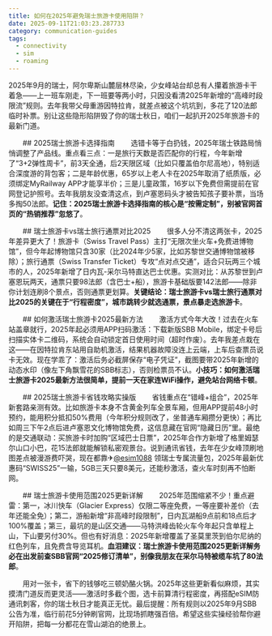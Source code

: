 ```yaml
---
title: 如何在2025年避免瑞士旅游卡使用陷阱？
date: 2025-09-11T21:03:23.287733
category: communication-guides
tags:
  - connectivity
  - sim
  - roaming
---
```


2025年9月的瑞士，阿尔卑斯山麓层林尽染，少女峰站台却总有人攥着旅游卡干着急——上一班车刚走，下一班要等两小时，只因没看清2025年新增的“高峰时段限流”规则。去年我带父母重游因特拉肯，就差点被这个坑坑到，多花了120法郎临时补票。别让这些隐形陷阱毁了你的瑞士秋日，咱们一起扒开2025年旅游卡的最新门道。

　　## 2025瑞士旅游卡选择指南
　　选错卡等于白扔钱，2025年瑞士铁路局悄悄调整了产品线。重点看三点：一是旅行天数是否匹配你的行程，今年新增了“3+2弹性周卡”，前3天全通，后2天限区域（比如只覆盖伯尔尼高地），特别适合深度游的背包客；二是年龄优惠，65岁以上老人卡在2025年取消了纸质版，必须绑定MyRailway APP才能享半价；三是儿童政策，16岁以下免费但需提前在官网登记护照号。去年我朋友没查清这点，到卢塞恩码头才被告知孩子要补票，当场多掏50法郎。**记住：2025瑞士旅游卡选择指南的核心是“按需定制”，别被官网首页的“热销推荐”忽悠了**。

　　## 瑞士旅游卡vs瑞士旅行通票对比2025
　　很多人分不清这两张卡，2025年差异更大了！旅游卡（Swiss Travel Pass）主打“无限次坐火车+免费进博物馆”，但今年起博物馆只含30家（比2024年少5家，比如苏黎世交通博物馆被移除）；旅行通票（Swiss Transfer Ticket）专攻“点对点交通”，适合只玩两三个城市的人，2025年新增了日内瓦-采尔马特直达巴士优惠。实测对比：从苏黎世到卢塞恩玩两天，通票只要98法郎（含巴士+船），旅游卡基础版要142法郎——除非你计划连刷8个景点，否则通票更划算。**关键结论：瑞士旅游卡vs瑞士旅行通票对比2025的关键在于“行程密度”，城市跳转少就选通票，景点暴走选旅游卡**。

　　## 如何激活瑞士旅游卡2025最新方法
　　激活方式今年大改！过去在火车站盖章就行，2025年起必须用APP扫码激活：下载新版SBB Mobile，绑定卡号后扫描实体卡二维码，系统会自动锁定首日使用时间（超时作废）。去年我差点栽在这——在因特拉肯东站用自助机激活，结果机器故障没连上云端，上车后查票员说卡无效。现在学乖了：激活后务必截屏保存“电子凭证”，截图要带2025年新增的动态水印（像左下角飘雪花的SBB标志），否则检票员不认。**小技巧：如何激活瑞士旅游卡2025最新方法很简单，提前一天在家连WiFi操作，避免站台网络卡顿**。

　　## 2025瑞士旅游卡省钱攻略实操版
　　省钱重点在“错峰+组合”，2025年新套路亲测有效。比如旅游卡本身不含黄金列车全景车厢，但用APP提前48小时预约，能用积分抵扣50%费用（今年积分规则改了，坐普通车厢攒分更快）；再比如周三下午2点后进卢塞恩文化博物馆免费，这信息藏在官网“隐藏日历”里。最绝的是交通联动：买旅游卡时加购“区域巴士日票”，2025年合作方新增了格里姆瑟尔山口小巴，花15法郎就能解锁私密观景台。说到通讯省钱，去年在少女峰顶刷地图差点被漫游费吓哭，现在都靠✈[@esim1088](https://t.me/s/esim1088) 领瑞士专属流量包，2025年最新优惠码“SWISS25”一输，5GB三天只要8美元，还能秒激活，查火车时刻再不怕断网。

　　## 瑞士旅游卡使用范围2025更新详解
　　2025年范围缩紧不少！重点避雷：第一，冰川快车（Glacier Express）仅限二等座免费，一等座要补差价（去年还能全免）；第二，游船新增“非高峰时段限制”，日内瓦湖船9点前和18点后才100%覆盖；第三，最坑的是山区交通——马特洪峰齿轮火车今年起只含单程上山，下山要另付30%。但也有好消息：2025年新增覆盖了圣莫里茨到伯尔尼纳的红色列车，且免费含导览耳机。**血泪建议：瑞士旅游卡使用范围2025更新详解务必在出发前查SBB官网“2025修订清单”，别像我朋友在采尔马特被缆车坑了80法郎**。

　　用对一张卡，省下的钱够吃三顿奶酪火锅。2025年这些更新看似麻烦，其实摸清门道反而更灵活——激活时多截个图，选卡前算清行程密度，再搭配eSIM防通讯刺客，你的瑞士秋日才能真正无忧。最后提醒：所有规则以2025年9月SBB公告为准，临行前花5分钟刷官网，比现场抓瞎强百倍。希望这些实操经验帮你避开陷阱，把每一分都花在雪山湖泊的绝景上。